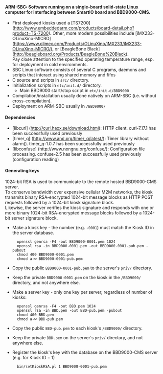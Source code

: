 #### ARM-SBC: Software running on a single-board solid-state Linux computer for interfacing between SmartIO board and BBD9000-CMS.
* First deployed kiosks used a [TS7200] (http://www.embeddedarm.com/products/board-detail.php?product=TS-7200).
Other, more modern possibilities include [iMX233-OLinuXino-MICRO] (https://www.olimex.com/Products/OLinuXino/iMX233/iMX233-OLinuXino-MICRO/),
or [BeagleBone Black] (http://beagleboard.org/Products/BeagleBone%20Black).  
Pay close attention to the specified operating temperature range, esp. for deployment in cold environments.
* SBC Linux software consists of several C programs, daemons and scripts that interact using shared memory and fifos
* C source and scripts in `src/` directory.
* Initialization scripts in `etc/init.d/` directory.
    * Main BBD9000 start/stop script in `etc/init.d/BBD9000`
* Compilation/installation usually done natively on ARM-SBC (i.e. without cross-compilation).
* Deployment on ARM-SBC usually in `/BBD9000/`

#### Dependencies
* [libcurl] (http://curl.haxx.se/download.html): HTTP client. curl-7.17.1 has been successfully used previously
* [timer_q] (http://www.and.org/timer_q/latest/): Timer library without alarm(). timer_q-1.0.7  has been successfully used previously
* [libconfuse] (http://www.nongnu.org/confuse/): Configuration file processing. confuse-2.5 has been successfully used previously (configuration reading)

#### Generating keys
1024-bit RSA is used to communicate to the remote hosted BBD9000-CMS server.  
To conserve bandwidth over expensive cellular M2M networks, the kiosk transmits binary RSA-encrypted 1024-bit message blocks
as HTTP POST requests followed by a 1024-bit kiosk signature block.  
Likewise, the server verifies the kiosk signature and responds with one or more binary 1024-bit RSA-encrypted message blocks followed by
a 1024-bit server signature block.
* Make a kiosk key - the number (e.g. `-0001`) must match the Kiosk ID in the server database.

        openssl genrsa -F4 -out BBD9000-0001.pem 1024
        openssl rsa -in BBD9000-0001.pem -out BBD9000-0001-pub.pem -pubout
        chmod 400 BBD9000-0001.pem
        chmod a-w BBD9000-0001-pub.pem
* Copy the public `BBD9000-0001-pub.pem` to the server's `priv/` directory.
* Keep the private `BBD9000-0001.pem` on the kiosk in the `/BBD9000/` directory, and not anywhere else.
* Make a server key - only one key per server, regardless of number of kiosks:
 
        openssl genrsa -F4 -out BBD.pem 1024
        openssl rsa -in BBD.pem -out BBD-pub.pem -pubout
        chmod 400 BBD.pem
        chmod a-w BBD-pub.pem
* Copy the public `BBD-pub.pem` to each kiosk's `/BBD9000/` directory.
* Keep the private `BBD.pem` on the server's `priv/` directory, and not anywhere else.
* Register the kiosk's key with the database on the BBD9000-CMS server (e.g. for Kiosk ID = 1)

        bin/setKioskRSA.pl 1 BBD9000-0001-pub.pem

